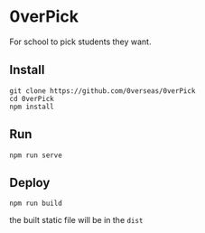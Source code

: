 # 0verPick
For school to pick students they want.

## Install
```
git clone https://github.com/0verseas/0verPick
cd 0verPick
npm install
```

## Run
```
npm run serve
```

## Deploy
```
npm run build
```
the built static file will be in the `dist`
